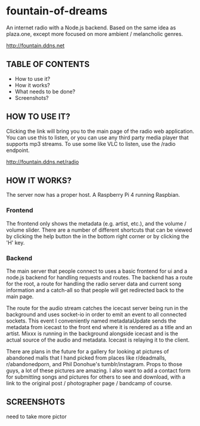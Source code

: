 # fountain-of-dreams
 An internet radio with a Node.js backend. Based on the same idea as plaza.one, except more focused on more ambient / melancholic genres.

 http://fountain.ddns.net

## TABLE OF CONTENTS
- How to use it?
- How it works?
- What needs to be done?
- Screenshots?

## HOW TO USE IT?
Clicking the link will bring you to the main page of the radio web application. You can use this to listen, or you can use any third party media player that supports mp3 streams. To use some like VLC to listen, use the /radio endpoint.

 http://fountain.ddns.net/radio

## HOW IT WORKS?
The server now has a proper host. A Raspberry Pi 4 running Raspbian.

### Frontend
The frontend only shows the metadata (e.g. artist, etc.), and the volume / volume slider. There are a number of different shortcuts that can be viewed by clicking the help button the in the bottom right corner or by clicking the 'H' key.

### Backend
The main server that people connect to uses a basic frontend for ui and a node.js backend for handling requests and routes. The backend has a route for the root, a route for handling the radio server data and current song information and a catch-all so that people will get redirected back to the main page. 

The route for the audio stream catches the icecast server being run in the background and uses socket-io in order to emit an event to all connected sockets. This event I conveniently named metadataUpdate sends the metadata from icecast to the front end where it is rendered as a title and an artist. Mixxx is running in the background alongside icecast and is the actual source of the audio and metadata. Icecast is relaying it to the client.

There are plans in the future for a gallery for looking at pictures of abandoned malls that I hand picked from places like r/deadmalls, r/abandonedporn, and Phil Donohue's tumblr/instagram. Props to those guys, a lot of these pictures are amazing. I also want to add a contact form for submitting songs and pictures for others to see and download, with a link to the original post / photographer page / bandcamp of course.

## SCREENSHOTS
need to take more pictor
